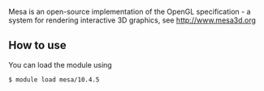 Mesa is an open-source implementation of the OpenGL specification - a system for rendering interactive 3D graphics, see http://www.mesa3d.org


## How to use

You can load the module using
```
$ module load mesa/10.4.5

```
